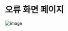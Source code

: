 # 오류 화면 페이지
![image](https://github.com/user-attachments/assets/4b8a0144-4b52-434d-99d9-efd304fcf15c)
